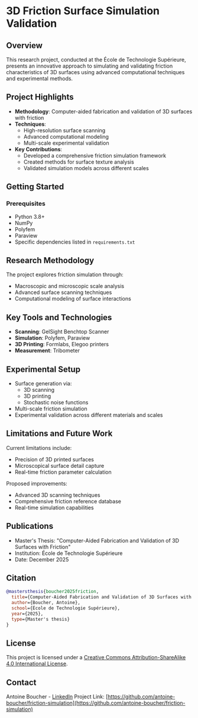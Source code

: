# 3D Friction Surface Simulation Validation

## Overview

This research project, conducted at the École de Technologie Supérieure, presents an innovative approach to simulating and validating friction characteristics of 3D surfaces using advanced computational techniques and experimental methods.

## Project Highlights

- **Methodology**: Computer-aided fabrication and validation of 3D surfaces with friction
- **Techniques**: 
  - High-resolution surface scanning
  - Advanced computational modeling
  - Multi-scale experimental validation
- **Key Contributions**:
  - Developed a comprehensive friction simulation framework
  - Created methods for surface texture analysis
  - Validated simulation models across different scales


## Getting Started

### Prerequisites

- Python 3.8+
- NumPy
- Polyfem
- Paraview
- Specific dependencies listed in `requirements.txt`

## Research Methodology

The project explores friction simulation through:
- Macroscopic and microscopic scale analysis
- Advanced surface scanning techniques
- Computational modeling of surface interactions

## Key Tools and Technologies

- **Scanning**: GelSight Benchtop Scanner
- **Simulation**: Polyfem, Paraview
- **3D Printing**: Formlabs, Elegoo printers
- **Measurement**: Tribometer

## Experimental Setup

- Surface generation via:
  - 3D scanning
  - 3D printing
  - Stochastic noise functions
- Multi-scale friction simulation
- Experimental validation across different materials and scales

## Limitations and Future Work

Current limitations include:
- Precision of 3D printed surfaces
- Microscopical surface detail capture
- Real-time friction parameter calculation

Proposed improvements:
- Advanced 3D scanning techniques
- Comprehensive friction reference database
- Real-time simulation capabilities

## Publications

- Master's Thesis: "Computer-Aided Fabrication and Validation of 3D Surfaces with Friction"
- Institution: École de Technologie Supérieure
- Date: December 2025

## Citation

```bibtex
@mastersthesis{boucher2025friction,
  title={Computer-Aided Fabrication and Validation of 3D Surfaces with Friction},
  author={Boucher, Antoine},
  school={École de Technologie Supérieure},
  year={2025},
  type={Master's thesis}
}
```

## License

This project is licensed under a [Creative Commons Attribution-ShareAlike 4.0 International License](http://creativecommons.org/licenses/by-sa/4.0/).

## Contact

Antoine Boucher - [LinkedIn](https://www.linkedin.com/in/antoine-boucher)
Project Link: [https://github.com/antoine-boucher/friction-simulation](https://github.com/antoine-boucher/friction-simulation)
